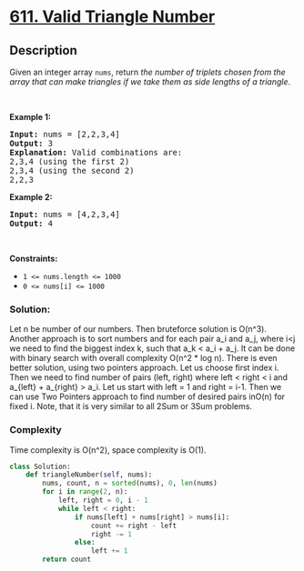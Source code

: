 # [611. Valid Triangle Number](https://leetcode.com/problems/valid-triangle-number)


## Description

<!-- description:start -->

<p>Given an integer array <code>nums</code>, return <em>the number of triplets chosen from the array that can make triangles if we take them as side lengths of a triangle</em>.</p>

<p>&nbsp;</p>
<p><strong class="example">Example 1:</strong></p>

<pre>
<strong>Input:</strong> nums = [2,2,3,4]
<strong>Output:</strong> 3
<strong>Explanation:</strong> Valid combinations are: 
2,3,4 (using the first 2)
2,3,4 (using the second 2)
2,2,3
</pre>

<p><strong class="example">Example 2:</strong></p>

<pre>
<strong>Input:</strong> nums = [4,2,3,4]
<strong>Output:</strong> 4
</pre>

<p>&nbsp;</p>
<p><strong>Constraints:</strong></p>

<ul>
	<li><code>1 &lt;= nums.length &lt;= 1000</code></li>
	<li><code>0 &lt;= nums[i] &lt;= 1000</code></li>
</ul>

### Solution:
Let n be number of our numbers. Then bruteforce solution is O(n^3). 
Another approach is to sort numbers and for each pair a_i and a_j, 
where i<j we need to find the biggest index k, such that a_k < a_i + a_j. 
It can be done with binary search with overall complexity O(n^2 * log n).
There is even better solution, using two pointers approach. Let us choose first index i. 
Then we need to find number of pairs (left, right) where left < right < i and a_{left} + a_{right} > a_i. 
Let us start with left = 1 and right = i-1. 
Then we can use Two Pointers approach to find number of desired pairs inO(n) for fixed i. 
Note, that it is very similar to all 2Sum or 3Sum problems.
### Complexity
Time complexity is O(n^2), space complexity is O(1).
```python
class Solution:
    def triangleNumber(self, nums):
        nums, count, n = sorted(nums), 0, len(nums)
        for i in range(2, n):
            left, right = 0, i - 1
            while left < right:
                if nums[left] + nums[right] > nums[i]:
                    count += right - left
                    right -= 1
                else:
                    left += 1
        return count
```
